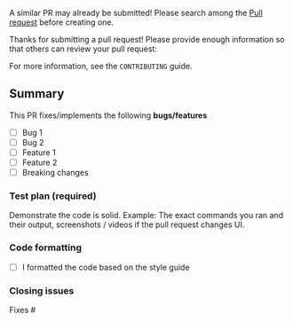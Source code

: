 A similar PR may already be submitted!
Please search among the [Pull request](../) before creating one.

Thanks for submitting a pull request! Please provide enough information so that others can review your pull request:

For more information, see the `CONTRIBUTING` guide.

## **Summary**

<!-- Summary of the PR -->

This PR fixes/implements the following **bugs/features**

* [ ] Bug 1
* [ ] Bug 2
* [ ] Feature 1
* [ ] Feature 2
* [ ] Breaking changes

### **Test plan (required)**

Demonstrate the code is solid. Example: The exact commands you ran and their output, screenshots / videos if the pull
request changes UI.

<!-- Make sure tests passes. -->

### **Code formatting**

* [ ] I formatted the code based on the style guide

<!-- See the simple style guide. -->

### **Closing issues**

<!-- Put `closes #XXXX` in your comment to auto-close the issue that your PR fixes (if such). -->
Fixes #